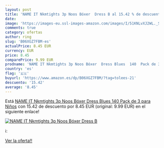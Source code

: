 ```yaml
---
layout: post
title: 'NAME IT Nkmtights 3p Noos Bóxer  Dress B al 15.42 % de descuento'
date: 
image: 'https://images-eu.ssl-images-amazon.com/images/I/51KNLvXJ2WL._SL200_.jpg'
comments: true
category: ofertas
author: ring
slug: 'B06XGZ7FBM-es'
actualPrice: 8.45 EUR
currency: EUR
price: 8.45
comparePrice: 9.99 EUR
prodname: 'NAME IT Nkmtights 3p Noos Bóxer  Dress Blues  140  Pack de 3 para Niños'
country: 'es'
flag: '🇪🇸'
buyurl: 'https://www.amazon.es/dp/B06XGZ7FBM/?tag=tolees-21'
descuento: '15.42'
average: '8.45'
---
```


Está [NAME IT Nkmtights 3p Noos Bóxer  Dress Blues  140  Pack de 3 para Niños](https://www.amazon.es/dp/B06XGZ7FBM/?tag=tolees-21) con 15.42 de descuento por 8.45 EUR (original: 9.99 EUR) en el siguiente enlace!

[![NAME IT Nkmtights 3p Noos Bóxer  Dress B](https://images-eu.ssl-images-amazon.com/images/I/51KNLvXJ2WL._SL200_.jpg)](https://www.amazon.es/dp/B06XGZ7FBM/?tag=tolees-21)

ℹ️:


[Ver la oferta!!](https://www.amazon.es/dp/B06XGZ7FBM/?tag=tolees-21)
